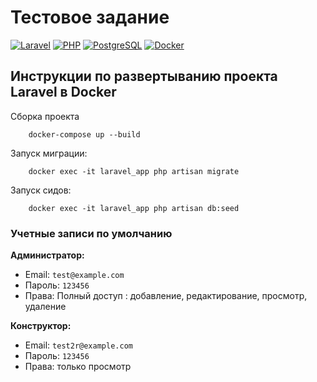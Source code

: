 # Тестовое задание 
[![Laravel](https://img.shields.io/badge/Laravel-v10-FF2D20?style=flat-square&logo=laravel)](https://laravel.com)
[![PHP](https://img.shields.io/badge/PHP-8.1%2B-777BB4?style=flat-square&logo=php)](https://php.net)
[![PostgreSQL](https://img.shields.io/badge/PostgreSQL-13%2B-4169E1?style=flat-square&logo=postgresql)](https://www.postgresql.org)
[![Docker](https://img.shields.io/badge/Docker-✓-2496ED?style=flat-square&logo=docker)](https://www.docker.com)

## Инструкции по развертыванию проекта Laravel в Docker
Сборка проекта
```
    docker-compose up --build
```

Запуск миграции:
```
    docker exec -it laravel_app php artisan migrate
```

Запуск сидов:
```
    docker exec -it laravel_app php artisan db:seed
```

### Учетные записи по умолчанию

**Администратор:**
- Email: `test@example.com`
- Пароль: `123456`
- Права: Полный доступ : добавление, редактирование, просмотр, удаление

**Конструктор:**
- Email: `test2r@example.com`
- Пароль: `123456`
- Права: только  просмотр

